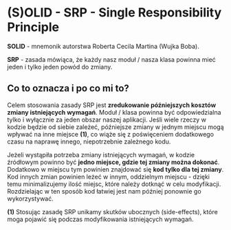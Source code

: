 # (S)OLID - SRP - Single Responsibility Principle

**SOLID** - mnemonik autorstwa Roberta Cecila Martina (Wujka Boba).

**SRP** - zasada mówiąca, że każdy nasz moduł / nasza klasa powinna mieć
jeden i tylko jeden powód do zmiany.

## Co to oznacza i po co mi to?

Celem stosowania zasady SRP jest **zredukowanie późniejszych kosztów
zmiany istniejących wymagań**. Moduł / klasa powinna być odpowiedzialna tylko
i wyłącznie za jeden obszar naszej aplikacji. Jeśli wiele rzeczy w kodzie
będzie od siebie zależeć, późniejsze zmiany w jednym miejscu mogą
wpływać na inne miejsce **(1)**, co wiąże się z poświęceniem dodatkowego czasu na
naprawę innego, niepotrzebnie zależnego kodu.

Jeżeli wystąpiła potrzeba zmiany istniejących wymagań, w kodzie źródłowym
powinno być **jedno miejsce, gdzie tej zmiany można dokonać**.
Dodatkowo w miejscu tym powinien znajdować się **kod tylko dla tej zmiany**.
Kod innych zmian powinien leżeć w innym, oddzielnym miejscu - dzięki temu
minimalizujemy ilość miejsc, które należy dotknąć w celu modyfikacji.
Rozdzielając w ten sposób kod łatwiej jest nam później ponownie go wykorzystywać.

**(1)** Stosując zasadę SRP unikamy skutków ubocznych (side-effects), które moga
pojawić się podczas modyfikowania istniejących wymagań.